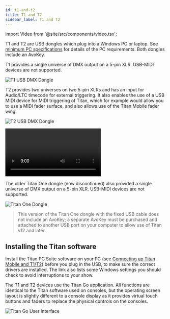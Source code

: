 ```yaml
---
id: t1-and-t2
title: T1 and T2
sidebar_label: T1 and T2
---
```


import Video from '@site/src/components/video.tsx';

T1 and T2 are USB dongles which plug into a Windows PC or laptop. See [minimum PC specifications](../titan-basics.md#connecting-up-titan-mobile-and-t1t2) for details of the PC requirements. Both dongles include an AvoKey.

T1 provides a single universe of DMX output on a 5-pin XLR. USB-MIDI devices are not supported.

![T1 USB DMX Dongle](/docs/images/T1.png)

T2 provides two universes on two 5-pin XLRs and has an input for
Audio/LTC timecode for external triggering. It also enables the use of a USB MIDI device for MIDI
triggering of Titan, which for example would allow you to use a MIDI fader surface, and also allows use of
the Titan Mobile fader wing.

![T2 USB DMX Dongle](/docs/images/T2.png)



<Video videoId="wO94RvG6agI" title="T2 USB Interface"></Video>

The older Titan One dongle (now discontinued) also provided a single universe of DMX output on a 5-pin XLR. USB-MIDI devices are not supported.

![Titan One Dongle](/docs/images/titan-one-cabled.png)

> This version of the Titan One dongle with the fixed USB cable does not include an 
  AvoKey; a separate AvoKey must be purchased and attached to another USB port on your
  computer to allow use of Titan v12 and later.

## Installing the Titan software

Install the Titan PC Suite software on your PC (see [Connecting up Titan Mobile and T1/T2](../titan-basics.md#connecting-up-titan-mobile-and-t1t2)) before
you plug in the USB, to make sure the correct drivers are installed. The link also lists some Windows settings you should check to avoid interruptions to your show.



The T1 and T2 devices use the Titan Go application. All functions are identical
to the Titan software used on consoles, but the operating screen layout is slightly different to a console
display as it provides virtual touch buttons and faders to replace the physical controls on the consoles.

![Titan Go User Interface](/docs/images/Titan-Go-User-Interface.png)
